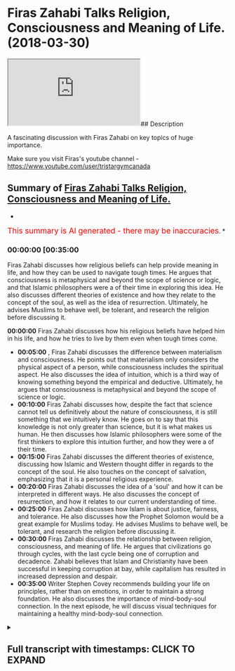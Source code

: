 # Firas Zahabi Talks Religion, Consciousness and Meaning of Life. (2018-03-30)

<iframe loading='lazy' src='https://www.youtube.com/embed/Pwkw85fRWtI'></iframe>## Description

A fascinating discussion with Firas Zahabi on key topics of huge importance.

Make sure you visit Firas's youtube channel -<https://www.youtube.com/user/tristargymcanada>

## Summary of [Firas Zahabi Talks Religion, Consciousness and Meaning of Life.](https://www.youtube.com/watch?v=Pwkw85fRWtI)

*

<span style="color:red; font-size:125%">This summary is AI generated - there may be inaccuracies</span>. *

### <a onclick="modifyYTiframeseektime('2100')">00:00:00 [00:35:00</a>

Firas Zahabi discusses how religious beliefs can help provide meaning in life, and how they can be used to navigate tough times. He argues that consciousness is metaphysical and beyond the scope of science or logic, and that Islamic philosophers were a of their time in exploring this idea. He also discusses different theories of existence and how they relate to the concept of the soul, as well as the idea of resurrection. Ultimately, he advises Muslims to behave well, be tolerant, and research the religion before discussing it.

**<a onclick="modifyYTiframeseektime('0')">00:00:00</a>** Firas Zahabi discusses how his religious beliefs have helped him in his life, and how he tries to live by them even when tough times come.

* **<a onclick="modifyYTiframeseektime('300')">00:05:00</a>** , Firas Zahabi discusses the difference between materialism and consciousness. He points out that materialism only considers the physical aspect of a person, while consciousness includes the spiritual aspect. He also discusses the idea of intuition, which is a third way of knowing something beyond the empirical and deductive. Ultimately, he argues that consciousness is metaphysical and beyond the scope of science or logic.
* **<a onclick="modifyYTiframeseektime('600')">00:10:00</a>** Firas Zahabi discusses how, despite the fact that science cannot tell us definitively about the nature of consciousness, it is still something that we intuitively know. He goes on to say that this knowledge is not only greater than science, but it is what makes us human. He then discusses how Islamic philosophers were some of the first thinkers to explore this intuition further, and how they were a of their time.
* **<a onclick="modifyYTiframeseektime('900')">00:15:00</a>** Firas Zahabi discusses the different theories of existence, discussing how Islamic and Western thought differ in regards to the concept of the soul. He also touches on the concept of salvation, emphasizing that it is a personal religious experience.
* **<a onclick="modifyYTiframeseektime('1200')">00:20:00</a>** Firas Zahabi discusses the idea of a 'soul' and how it can be interpreted in different ways. He also discusses the concept of resurrection, and how it relates to our current understanding of time.
* **<a onclick="modifyYTiframeseektime('1500')">00:25:00</a>** Firas Zahabi discusses how Islam is about justice, fairness, and tolerance. He also discusses how the Prophet Solomon would be a great example for Muslims today. He advises Muslims to behave well, be tolerant, and research the religion before discussing it.
* **<a onclick="modifyYTiframeseektime('1800')">00:30:00</a>** Firas Zahabi discusses the relationship between religion, consciousness, and meaning of life. He argues that civilizations go through cycles, with the last cycle being one of corruption and decadence. Zahabi believes that Islam and Christianity have been successful in keeping corruption at bay, while capitalism has resulted in increased depression and despair.
* **<a onclick="modifyYTiframeseektime('2100')">00:35:00</a>** Writer Stephen Covey recommends building your life on principles, rather than on emotions, in order to maintain a strong foundation. He also discusses the importance of mind-body-soul connection. In the next episode, he will discuss visual techniques for maintaining a healthy mind-body-soul connection.

<details><summary><h2>Full transcript with timestamps: CLICK TO EXPAND</h2></summary>

<a onclick="modifyYTiframeseektime('0)')">0:00:00 all right somali my love I guess the</a>
<a onclick="modifyYTiframeseektime('3)')">0:00:03 guys I'm here joined with someone who's</a>
<a onclick="modifyYTiframeseektime('6)')">0:00:06 very well known frankly in the MMA</a>
<a onclick="modifyYTiframeseektime('8)')">0:00:08 community he's been described as one of</a>
<a onclick="modifyYTiframeseektime('13)')">0:00:13 if not the best MMA coaches in the world</a>
<a onclick="modifyYTiframeseektime('17)')">0:00:17 actually and our good friend Joe Rogan</a>
<a onclick="modifyYTiframeseektime('20)')">0:00:20 who have made a video about recently as</a>
<a onclick="modifyYTiframeseektime('23)')">0:00:23 people actually described it was such a</a>
<a onclick="modifyYTiframeseektime('26)')">0:00:26 description we should get a video we'll</a>
<a onclick="modifyYTiframeseektime('30)')">0:00:30 get a kind of joke and saying this just</a>
<a onclick="modifyYTiframeseektime('32)')">0:00:32 to see exactly what he said second</a>
<a onclick="modifyYTiframeseektime('34)')">0:00:34 authority say you've got okay ross the</a>
<a onclick="modifyYTiframeseektime('37)')">0:00:37 hobby who is probably my first choice or</a>
<a onclick="modifyYTiframeseektime('40)')">0:00:40 one of them he'd be my number one him or</a>
<a onclick="modifyYTiframeseektime('42)')">0:00:42 lessor bowling has a striking coach</a>
<a onclick="modifyYTiframeseektime('44)')">0:00:44 means everything I'm not human for us a</a>
<a onclick="modifyYTiframeseektime('51)')">0:00:51 hobby to me are commensurate I think</a>
<a onclick="modifyYTiframeseektime('53)')">0:00:53 they're exactly the same level they're</a>
<a onclick="modifyYTiframeseektime('54)')">0:00:54 both wizards those guys their masters</a>
<a onclick="modifyYTiframeseektime('57)')">0:00:57 Matt Hume had more in the may fights I</a>
<a onclick="modifyYTiframeseektime('60)')">0:01:00 think the ferocity cake boxing fights</a>
<a onclick="modifyYTiframeseektime('62)')">0:01:02 but for us is like nasty on the ground</a>
<a onclick="modifyYTiframeseektime('64)')">0:01:04 and he's a super genius when it comes to</a>
<a onclick="modifyYTiframeseektime('66)')">0:01:06 like his analytical mind Wade breaks</a>
<a onclick="modifyYTiframeseektime('68)')">0:01:08 down fights he breaks down street fights</a>
<a onclick="modifyYTiframeseektime('69)')">0:01:09 his YouTube videos where he goes down</a>
<a onclick="modifyYTiframeseektime('71)')">0:01:11 yeah it breaks down how this guy came</a>
<a onclick="modifyYTiframeseektime('73)')">0:01:13 out of guy and got cracked this guy with</a>
<a onclick="modifyYTiframeseektime('74)')">0:01:14 a left hook and he explains the footwork</a>
<a onclick="modifyYTiframeseektime('76)')">0:01:16 draws it a diagram he's also young yeah</a>
<a onclick="modifyYTiframeseektime('78)')">0:01:18 you know what he also does well or he's</a>
<a onclick="modifyYTiframeseektime('80)')">0:01:20 testing guard work and ground and pound</a>
<a onclick="modifyYTiframeseektime('83)')">0:01:23 on guards what guard works best for</a>
<a onclick="modifyYTiframeseektime('85)')">0:01:25 Brandon he did this  __  he put her on</a>
<a onclick="modifyYTiframeseektime('88)')">0:01:28 YouTube he put it up so he had him him</a>
<a onclick="modifyYTiframeseektime('92)')">0:01:32 Gary toden and I think Gordon Ryan</a>
<a onclick="modifyYTiframeseektime('95)')">0:01:35 they had like some dude jump with with</a>
<a onclick="modifyYTiframeseektime('98)')">0:01:38 boxing gloves jump in their guard and</a>
<a onclick="modifyYTiframeseektime('100)')">0:01:40 start pounding us back and and in the</a>
<a onclick="modifyYTiframeseektime('102)')">0:01:42 video guys</a>
<a onclick="modifyYTiframeseektime('104)')">0:01:44 I'm not going to kiss anybody someone</a>
<a onclick="modifyYTiframeseektime('108)')">0:01:48 who's going hi not Surrency India and a</a>
<a onclick="modifyYTiframeseektime('110)')">0:01:50 big community what people don't know</a>
<a onclick="modifyYTiframeseektime('112)')">0:01:52 about him Russia heavy what we don't</a>
<a onclick="modifyYTiframeseektime('117)')">0:01:57 know about France Abbey is that he's</a>
<a onclick="modifyYTiframeseektime('118)')">0:01:58 actually very well grounded in</a>
<a onclick="modifyYTiframeseektime('120)')">0:02:00 philosophy and it's becoming even more</a>
<a onclick="modifyYTiframeseektime('122)')">0:02:02 grounded now in theology as well just</a>
<a onclick="modifyYTiframeseektime('125)')">0:02:05 get a slide for us from what was your</a>
<a onclick="modifyYTiframeseektime('128)')">0:02:08 kind of experience with theology you</a>
<a onclick="modifyYTiframeseektime('130)')">0:02:10 were telling me something about your dad</a>
<a onclick="modifyYTiframeseektime('132)')">0:02:12 when you yeah when I was young you know</a>
<a onclick="modifyYTiframeseektime('134)')">0:02:14 my father he came mm-hmm from Lebanon</a>
<a onclick="modifyYTiframeseektime('137)')">0:02:17 with not much of an education he was a</a>
<a onclick="modifyYTiframeseektime('140)')">0:02:20 mechanic he really grew up in the</a>
<a onclick="modifyYTiframeseektime('142)')">0:02:22 garages learning a trade you know in</a>
<a onclick="modifyYTiframeseektime('144)')">0:02:24 that time you didn't really go to school</a>
<a onclick="modifyYTiframeseektime('145)')">0:02:25 for long of course there was a civil war</a>
<a onclick="modifyYTiframeseektime('147)')">0:02:27 in Lebanon so they the they were</a>
<a onclick="modifyYTiframeseektime('150)')">0:02:30 refugees to Canada etc yeah well my</a>
<a onclick="modifyYTiframeseektime('154)')">0:02:34 introduction is not the first time I</a>
<a onclick="modifyYTiframeseektime('155)')">0:02:35 heard about Islam was my father preached</a>
<a onclick="modifyYTiframeseektime('157)')">0:02:37 that I come to preach to his kids to</a>
<a onclick="modifyYTiframeseektime('158)')">0:02:38 teach them that Dean we should have a</a>
<a onclick="modifyYTiframeseektime('160)')">0:02:40 religion yeah and I remember those</a>
<a onclick="modifyYTiframeseektime('162)')">0:02:42 lessons really well quite well and they</a>
<a onclick="modifyYTiframeseektime('165)')">0:02:45 served me my entire life and I would say</a>
<a onclick="modifyYTiframeseektime('167)')">0:02:47 gave me even an edge in life because all</a>
<a onclick="modifyYTiframeseektime('170)')">0:02:50 my peers were not Muslim the 99%</a>
<a onclick="modifyYTiframeseektime('173)')">0:02:53 Christian or Jewish and and a lot of</a>
<a onclick="modifyYTiframeseektime('177)')">0:02:57 seculars secular families and kids etc</a>
<a onclick="modifyYTiframeseektime('181)')">0:03:01 and there was what there was some</a>
<a onclick="modifyYTiframeseektime('183)')">0:03:03 lessons that really myself helped me out</a>
<a onclick="modifyYTiframeseektime('185)')">0:03:05 through life and gave me a strong edge</a>
<a onclick="modifyYTiframeseektime('187)')">0:03:07 because I found like especially in the</a>
<a onclick="modifyYTiframeseektime('188)')">0:03:08 West people struggle very emotionally</a>
<a onclick="modifyYTiframeseektime('190)')">0:03:10 they're very emotionally involved and</a>
<a onclick="modifyYTiframeseektime('193)')">0:03:13 they have their ups and downs</a>
<a onclick="modifyYTiframeseektime('194)')">0:03:14 emotionally but my emotions were always</a>
<a onclick="modifyYTiframeseektime('196)')">0:03:16 very in check and it was one one thing</a>
<a onclick="modifyYTiframeseektime('200)')">0:03:20 that he told me that I think if I feel</a>
<a onclick="modifyYTiframeseektime('202)')">0:03:22 calm if a regular person were to hear it</a>
<a onclick="modifyYTiframeseektime('204)')">0:03:24 they were taken at heart that would be</a>
<a onclick="modifyYTiframeseektime('205)')">0:03:25 shocked and he was like he told me ask</a>
<a onclick="modifyYTiframeseektime('207)')">0:03:27 me who do you love more your mother or</a>
<a onclick="modifyYTiframeseektime('209)')">0:03:29 your God Oh is maybe eight or nine maybe</a>
<a onclick="modifyYTiframeseektime('212)')">0:03:32 ten years old you ask me what's more</a>
<a onclick="modifyYTiframeseektime('214)')">0:03:34 dear to your mother or not there's the</a>
<a onclick="modifyYTiframeseektime('217)')">0:03:37 young kids and my mother</a>
<a onclick="modifyYTiframeseektime('218)')">0:03:38 well I didn't think much about the odd</a>
<a onclick="modifyYTiframeseektime('220)')">0:03:40 or whatnot and he said to me no he said</a>
<a onclick="modifyYTiframeseektime('222)')">0:03:42 think about it we questioned me very</a>
<a onclick="modifyYTiframeseektime('224)')">0:03:44 gently very nicely said who gave you</a>
<a onclick="modifyYTiframeseektime('226)')">0:03:46 your mother who gave you everything you</a>
<a onclick="modifyYTiframeseektime('227)')">0:03:47 have you have to trace back everything</a>
<a onclick="modifyYTiframeseektime('229)')">0:03:49 thank you guys</a>
<a onclick="modifyYTiframeseektime('230)')">0:03:50 I need something look maybe one day your</a>
<a onclick="modifyYTiframeseektime('232)')">0:03:52 mother she gets sick and dies and you're</a>
<a onclick="modifyYTiframeseektime('235)')">0:03:55 alone you can't base your life on one</a>
<a onclick="modifyYTiframeseektime('237)')">0:03:57 person you can't be selected on money or</a>
<a onclick="modifyYTiframeseektime('241)')">0:04:01 fame or fortune because all these things</a>
<a onclick="modifyYTiframeseektime('243)')">0:04:03 can be gone it can be taken off from</a>
<a onclick="modifyYTiframeseektime('244)')">0:04:04 underneath you</a>
<a onclick="modifyYTiframeseektime('245)')">0:04:05 and told me you always have to depend on</a>
<a onclick="modifyYTiframeseektime('248)')">0:04:08 God firstly for us above all and this</a>
<a onclick="modifyYTiframeseektime('252)')">0:04:12 gave me a very very strong mental</a>
<a onclick="modifyYTiframeseektime('256)')">0:04:16 grounding yeah because anything that</a>
<a onclick="modifyYTiframeseektime('258)')">0:04:18 happened to me in life anything about it</a>
<a onclick="modifyYTiframeseektime('260)')">0:04:20 happened to me in life in your season</a>
<a onclick="modifyYTiframeseektime('261)')">0:04:21 someone there's nothing that's gonna</a>
<a onclick="modifyYTiframeseektime('263)')">0:04:23 come your way and I have God never sent</a>
<a onclick="modifyYTiframeseektime('266)')">0:04:26 to an officer going yes</a>
<a onclick="modifyYTiframeseektime('268)')">0:04:28 you cannot hand that home so when</a>
<a onclick="modifyYTiframeseektime('270)')">0:04:30 something would come my way I'd be</a>
<a onclick="modifyYTiframeseektime('271)')">0:04:31 nervous I'd be scared and it gave me a</a>
<a onclick="modifyYTiframeseektime('274)')">0:04:34 strong courage and it made me very very</a>
<a onclick="modifyYTiframeseektime('278)')">0:04:38 know how to say but maybe very good with</a>
<a onclick="modifyYTiframeseektime('281)')">0:04:41 the relationships because I would never</a>
<a onclick="modifyYTiframeseektime('284)')">0:04:44 try to behave in a way to make you like</a>
<a onclick="modifyYTiframeseektime('288)')">0:04:48 me because I was never on my I was never</a>
<a onclick="modifyYTiframeseektime('291)')">0:04:51 like a suck up to people yeah because I</a>
<a onclick="modifyYTiframeseektime('293)')">0:04:53 would never see somebody else mean</a>
<a onclick="modifyYTiframeseektime('295)')">0:04:55 everybody was there was God and then</a>
<a onclick="modifyYTiframeseektime('298)')">0:04:58 there was everybody else so you never I</a>
<a onclick="modifyYTiframeseektime('300)')">0:05:00 never put people up on a pedestal so to</a>
<a onclick="modifyYTiframeseektime('302)')">0:05:02 speak I think that helped me</a>
<a onclick="modifyYTiframeseektime('304)')">0:05:04 tremendously because when I would see my</a>
<a onclick="modifyYTiframeseektime('306)')">0:05:06 competitors or I would see somebody</a>
<a onclick="modifyYTiframeseektime('307)')">0:05:07 intimidating obstacle I would as always</a>
<a onclick="modifyYTiframeseektime('310)')">0:05:10 remind myself don't look at them so hot</a>
<a onclick="modifyYTiframeseektime('314)')">0:05:14 in so many big moments in sports</a>
<a onclick="modifyYTiframeseektime('316)')">0:05:16 terrible</a>
<a onclick="modifyYTiframeseektime('317)')">0:05:17 now as for myself this is nothing but</a>
<a onclick="modifyYTiframeseektime('319)')">0:05:19 big of a deal</a>
<a onclick="modifyYTiframeseektime('322)')">0:05:22 and always lowered things are used to</a>
<a onclick="modifyYTiframeseektime('324)')">0:05:24 create intimidation resonate for a lot</a>
<a onclick="modifyYTiframeseektime('334)')">0:05:34 of people by early 90s and obviously a</a>
<a onclick="modifyYTiframeseektime('336)')">0:05:36 lot people in the West don't believe in</a>
<a onclick="modifyYTiframeseektime('339)')">0:05:39 business how would you reason to say it</a>
<a onclick="modifyYTiframeseektime('343)')">0:05:43 atheist or someone else doesn't believe</a>
<a onclick="modifyYTiframeseektime('345)')">0:05:45 in God the existence of God would you</a>
<a onclick="modifyYTiframeseektime('348)')">0:05:48 say well you see there are three ways of</a>
<a onclick="modifyYTiframeseektime('351)')">0:05:51 knowing something primarily let's just</a>
<a onclick="modifyYTiframeseektime('353)')">0:05:53 keep it really basic ok this</a>
<a onclick="modifyYTiframeseektime('354)')">0:05:54 philosophies it's a notion the primary</a>
<a onclick="modifyYTiframeseektime('358)')">0:05:58 way you can have something to your</a>
<a onclick="modifyYTiframeseektime('359)')">0:05:59 senses where you touch smell taste we're</a>
<a onclick="modifyYTiframeseektime('362)')">0:06:02 here empiricism then we have deduction</a>
<a onclick="modifyYTiframeseektime('365)')">0:06:05 mathematics one two three four</a>
<a onclick="modifyYTiframeseektime('368)')">0:06:08 things are in order one plus one equals</a>
<a onclick="modifyYTiframeseektime('370)')">0:06:10 two yeah I think we have a third a third</a>
<a onclick="modifyYTiframeseektime('372)')">0:06:12 way of knowing something it's called</a>
<a onclick="modifyYTiframeseektime('373)')">0:06:13 intuition</a>
<a onclick="modifyYTiframeseektime('375)')">0:06:15 now intuition nobody can debate your</a>
<a onclick="modifyYTiframeseektime('379)')">0:06:19 intuition so you can tell me the</a>
<a onclick="modifyYTiframeseektime('383)')">0:06:23 temperature of that team we can measure</a>
<a onclick="modifyYTiframeseektime('385)')">0:06:25 it its objective we can tell you the</a>
<a onclick="modifyYTiframeseektime('389)')">0:06:29 number of people on the ship confident</a>
<a onclick="modifyYTiframeseektime('391)')">0:06:31 about it however the tastes of the team</a>
<a onclick="modifyYTiframeseektime('394)')">0:06:34 or what it's like to be you is all</a>
<a onclick="modifyYTiframeseektime('396)')">0:06:36 intuitive and you have something to us</a>
<a onclick="modifyYTiframeseektime('400)')">0:06:40 we call consciousness we are self-aware</a>
<a onclick="modifyYTiframeseektime('403)')">0:06:43 this self-awareness is something</a>
<a onclick="modifyYTiframeseektime('407)')">0:06:47 metaphysical it is beyond physics we</a>
<a onclick="modifyYTiframeseektime('409)')">0:06:49 cannot put it in a test there's a part</a>
<a onclick="modifyYTiframeseektime('411)')">0:06:51 of us we could not put in a test so it</a>
<a onclick="modifyYTiframeseektime('413)')">0:06:53 reminds me of a little example I like to</a>
<a onclick="modifyYTiframeseektime('417)')">0:06:57 give a little question like basketball</a>
<a onclick="modifyYTiframeseektime('419)')">0:06:59 because you know I often often try to</a>
<a onclick="modifyYTiframeseektime('422)')">0:07:02 teach people about self-reflection and</a>
<a onclick="modifyYTiframeseektime('425)')">0:07:05 consciousness and in today the the West</a>
<a onclick="modifyYTiframeseektime('427)')">0:07:07 so dominated by materialism yeah it</a>
<a onclick="modifyYTiframeseektime('430)')">0:07:10 seems to be that for those who don't</a>
<a onclick="modifyYTiframeseektime('432)')">0:07:12 know what is it what is materialism</a>
<a onclick="modifyYTiframeseektime('434)')">0:07:14 that's such a great question that's why</a>
<a onclick="modifyYTiframeseektime('435)')">0:07:15 this little anecdote is something that I</a>
<a onclick="modifyYTiframeseektime('437)')">0:07:17 think really helps people learn the</a>
<a onclick="modifyYTiframeseektime('440)')">0:07:20 difference between the great questions</a>
<a onclick="modifyYTiframeseektime('444)')">0:07:24 on substance philosophy so basic</a>
<a onclick="modifyYTiframeseektime('446)')">0:07:26 question your basic basic thought</a>
<a onclick="modifyYTiframeseektime('448)')">0:07:28 experiment</a>
<a onclick="modifyYTiframeseektime('449)')">0:07:29 I'm building a robot yeah okay and we</a>
<a onclick="modifyYTiframeseektime('451)')">0:07:31 talked about this video for the audience</a>
<a onclick="modifyYTiframeseektime('464)')">0:07:44 for spotting I take some of his lines</a>
<a onclick="modifyYTiframeseektime('477)')">0:07:57 yes I like tell people okay let's say</a>
<a onclick="modifyYTiframeseektime('479)')">0:07:59 we're building a robot trying to learn</a>
<a onclick="modifyYTiframeseektime('481)')">0:08:01 that deep philosophical question and</a>
<a onclick="modifyYTiframeseektime('484)')">0:08:04 trying to learn it through a fun</a>
<a onclick="modifyYTiframeseektime('485)')">0:08:05 experience more easy than the</a>
<a onclick="modifyYTiframeseektime('486)')">0:08:06 long-winded explanation yeah we're</a>
<a onclick="modifyYTiframeseektime('488)')">0:08:08 building a robot okay so the robot</a>
<a onclick="modifyYTiframeseektime('490)')">0:08:10 instead of skinny has sheet metal</a>
<a onclick="modifyYTiframeseektime('492)')">0:08:12 instead of bones yes steel steel steel</a>
<a onclick="modifyYTiframeseektime('495)')">0:08:15 bones instead of blood he has oil</a>
<a onclick="modifyYTiframeseektime('498)')">0:08:18 instead of a heart he has a pump instead</a>
<a onclick="modifyYTiframeseektime('501)')">0:08:21 of an eye he has a camera instead of</a>
<a onclick="modifyYTiframeseektime('503)')">0:08:23 this he has everything is machine he</a>
<a onclick="modifyYTiframeseektime('507)')">0:08:27 talks like you acts like he has a</a>
<a onclick="modifyYTiframeseektime('508)')">0:08:28 program we programmed him to talk like</a>
<a onclick="modifyYTiframeseektime('511)')">0:08:31 you</a>
<a onclick="modifyYTiframeseektime('511)')">0:08:31 we programmed him to think like you to</a>
<a onclick="modifyYTiframeseektime('513)')">0:08:33 learn like you he has your IQ if I pinch</a>
<a onclick="modifyYTiframeseektime('515)')">0:08:35 it he says ow</a>
<a onclick="modifyYTiframeseektime('516)')">0:08:36 if I tell him a joke he laughs but I</a>
<a onclick="modifyYTiframeseektime('519)')">0:08:39 programmed him to do this</a>
<a onclick="modifyYTiframeseektime('521)')">0:08:41 then one he's exactly like me the only</a>
<a onclick="modifyYTiframeseektime('524)')">0:08:44 thing we know the difference between you</a>
<a onclick="modifyYTiframeseektime('525)')">0:08:45 and him is he's made of steel when we</a>
<a onclick="modifyYTiframeseektime('527)')">0:08:47 touch him your flesh and bone he's still</a>
<a onclick="modifyYTiframeseektime('529)')">0:08:49 and then one day I come and I destroy</a>
<a onclick="modifyYTiframeseektime('533)')">0:08:53 this comedy jack 2.0</a>
<a onclick="modifyYTiframeseektime('535)')">0:08:55 now the question AB there's no wrong</a>
<a onclick="modifyYTiframeseektime('538)')">0:08:58 answer right now it's not see we're not</a>
<a onclick="modifyYTiframeseektime('539)')">0:08:59 trying to see a right or wrong answer</a>
<a onclick="modifyYTiframeseektime('540)')">0:09:00 I'm asking then I commit murder or did I</a>
<a onclick="modifyYTiframeseektime('543)')">0:09:03 destroy a property I destroy a property</a>
<a onclick="modifyYTiframeseektime('546)')">0:09:06 yeah so somebody who says I committed a</a>
<a onclick="modifyYTiframeseektime('549)')">0:09:09 murder he would say look I'm a</a>
<a onclick="modifyYTiframeseektime('551)')">0:09:11 materialist meaning the only thing that</a>
<a onclick="modifyYTiframeseektime('553)')">0:09:13 exists and there are people many people</a>
<a onclick="modifyYTiframeseektime('555)')">0:09:15 are there who are materialist they</a>
<a onclick="modifyYTiframeseektime('557)')">0:09:17 believe that the only thing that exists</a>
<a onclick="modifyYTiframeseektime('559)')">0:09:19 is a material substance they would say</a>
<a onclick="modifyYTiframeseektime('561)')">0:09:21 look that how much each app 2.0 is</a>
<a onclick="modifyYTiframeseektime('563)')">0:09:23 exactly like he should have his rights</a>
<a onclick="modifyYTiframeseektime('565)')">0:09:25 like you he's 100% and human because</a>
<a onclick="modifyYTiframeseektime('570)')">0:09:30 there's nothing more to you than</a>
<a onclick="modifyYTiframeseektime('572)')">0:09:32 substance material material substance</a>
<a onclick="modifyYTiframeseektime('575)')">0:09:35 now the people who say no no you just</a>
<a onclick="modifyYTiframeseektime('577)')">0:09:37 damage property we gotta ask them okay</a>
<a onclick="modifyYTiframeseektime('580)')">0:09:40 what was missing what was the difference</a>
<a onclick="modifyYTiframeseektime('583)')">0:09:43 what's the difference</a>
<a onclick="modifyYTiframeseektime('585)')">0:09:45 Perry's not too bad what is the answer</a>
<a onclick="modifyYTiframeseektime('588)')">0:09:48 to that question</a>
<a onclick="modifyYTiframeseektime('590)')">0:09:50 then they're going to the primal</a>
<a onclick="modifyYTiframeseektime('592)')">0:09:52 consciousness there's a problem of</a>
<a onclick="modifyYTiframeseektime('594)')">0:09:54 course how do you know consciousness do</a>
<a onclick="modifyYTiframeseektime('596)')">0:09:56 you know it deductively mathematics or</a>
<a onclick="modifyYTiframeseektime('598)')">0:09:58 do you not in pearson empirically</a>
<a onclick="modifyYTiframeseektime('599)')">0:09:59 through your senses but either we know</a>
<a onclick="modifyYTiframeseektime('603)')">0:10:03 it intuitively now because we know</a>
<a onclick="modifyYTiframeseektime('607)')">0:10:07 something intuitively that shows us that</a>
<a onclick="modifyYTiframeseektime('610)')">0:10:10 science is not absolute I love science I</a>
<a onclick="modifyYTiframeseektime('612)')">0:10:12 could sit here great science for one</a>
<a onclick="modifyYTiframeseektime('614)')">0:10:14 hour if you like but I'm gonna save you</a>
<a onclick="modifyYTiframeseektime('616)')">0:10:16 one out I can't take my word for it I'm</a>
<a onclick="modifyYTiframeseektime('618)')">0:10:18 intrigued by science I'll read up on</a>
<a onclick="modifyYTiframeseektime('621)')">0:10:21 science I believe in science I think</a>
<a onclick="modifyYTiframeseektime('623)')">0:10:23 it's one way to know something yeah</a>
<a onclick="modifyYTiframeseektime('625)')">0:10:25 however does it tell me the truth with a</a>
<a onclick="modifyYTiframeseektime('627)')">0:10:27 capital T as I like to say man not true</a>
<a onclick="modifyYTiframeseektime('629)')">0:10:29 everyday too comfortable to it yeah</a>
<a onclick="modifyYTiframeseektime('631)')">0:10:31 where I can have to leave me here yeah</a>
<a onclick="modifyYTiframeseektime('633)')">0:10:33 no I'm talking about the true</a>
<a onclick="modifyYTiframeseektime('635)')">0:10:35 philosophers interested in the truth</a>
<a onclick="modifyYTiframeseektime('637)')">0:10:37 that capital P yeah that's I can't</a>
<a onclick="modifyYTiframeseektime('640)')">0:10:40 science gave me in the capital T true</a>
<a onclick="modifyYTiframeseektime('642)')">0:10:42 the answer is no because it couldn't</a>
<a onclick="modifyYTiframeseektime('647)')">0:10:47 tell me even about my own consciousness</a>
<a onclick="modifyYTiframeseektime('649)')">0:10:49 so like this one of the great thinkers</a>
<a onclick="modifyYTiframeseektime('651)')">0:10:51 that I'm very passionately well he said</a>
<a onclick="modifyYTiframeseektime('654)')">0:10:54 look think about it this way if I were</a>
<a onclick="modifyYTiframeseektime('656)')">0:10:56 really tiny thought experiment and I was</a>
<a onclick="modifyYTiframeseektime('659)')">0:10:59 walking around in your brain I would see</a>
<a onclick="modifyYTiframeseektime('662)')">0:11:02 neurons firing I would see blood flowing</a>
<a onclick="modifyYTiframeseektime('664)')">0:11:04 I would see a brain a physical brain I</a>
<a onclick="modifyYTiframeseektime('666)')">0:11:06 would see all sorts of things but I</a>
<a onclick="modifyYTiframeseektime('667)')">0:11:07 wouldn't see life I wouldn't see your</a>
<a onclick="modifyYTiframeseektime('670)')">0:11:10 thoughts you know what if you're the</a>
<a onclick="modifyYTiframeseektime('672)')">0:11:12 song you're playing you and your head</a>
<a onclick="modifyYTiframeseektime('674)')">0:11:14 that you're saying that you hear in your</a>
<a onclick="modifyYTiframeseektime('675)')">0:11:15 mind I want to hear it all I would see</a>
<a onclick="modifyYTiframeseektime('677)')">0:11:17 was the information yeah now this</a>
<a onclick="modifyYTiframeseektime('679)')">0:11:19 information is being transformed</a>
<a onclick="modifyYTiframeseektime('680)')">0:11:20 somewhere somehow through an experience</a>
<a onclick="modifyYTiframeseektime('683)')">0:11:23 but this experience is outside the test</a>
<a onclick="modifyYTiframeseektime('686)')">0:11:26 tube as I like so I can't put it in the</a>
<a onclick="modifyYTiframeseektime('688)')">0:11:28 testing it's what we call in philosophy</a>
<a onclick="modifyYTiframeseektime('690)')">0:11:30 metaphysical</a>
<a onclick="modifyYTiframeseektime('691)')">0:11:31 it is not physical so if I'm gonna adopt</a>
<a onclick="modifyYTiframeseektime('695)')">0:11:35 a dogmatic scientific method</a>
<a onclick="modifyYTiframeseektime('698)')">0:11:38 meaningless science or nothing I'm</a>
<a onclick="modifyYTiframeseektime('701)')">0:11:41 denying the thing that makes me most</a>
<a onclick="modifyYTiframeseektime('703)')">0:11:43 unit the thing that's in my face 24</a>
<a onclick="modifyYTiframeseektime('707)')">0:11:47 hours a day that cannot divide and you</a>
<a onclick="modifyYTiframeseektime('709)')">0:11:49 know this is a lot of philosophy in a</a>
<a onclick="modifyYTiframeseektime('712)')">0:11:52 few minutes you know we have the capito</a>
<a onclick="modifyYTiframeseektime('713)')">0:11:53 I think therefore I am which proves</a>
<a onclick="modifyYTiframeseektime('715)')">0:11:55 intuition is above all first it's the</a>
<a onclick="modifyYTiframeseektime('718)')">0:11:58 first thing that you know it's actually</a>
<a onclick="modifyYTiframeseektime('719)')">0:11:59 the only thing that we know now we were</a>
<a onclick="modifyYTiframeseektime('723)')">0:12:03 talking earlier today what is the</a>
<a onclick="modifyYTiframeseektime('724)')">0:12:04 difference between believing something</a>
<a onclick="modifyYTiframeseektime('726)')">0:12:06 and knowing something for those who</a>
<a onclick="modifyYTiframeseektime('727)')">0:12:07 don't know some beautiful</a>
<a onclick="modifyYTiframeseektime('729)')">0:12:09 Carlito's something that they card said</a>
<a onclick="modifyYTiframeseektime('731)')">0:12:11 that many people misunderstand I said</a>
<a onclick="modifyYTiframeseektime('732)')">0:12:12 look I think therefore I have people</a>
<a onclick="modifyYTiframeseektime('735)')">0:12:15 that worry you got finally figured out</a>
<a onclick="modifyYTiframeseektime('736)')">0:12:16 if he exists hahahaha</a>
<a onclick="modifyYTiframeseektime('739)')">0:12:19 it's not that he figured out he exists</a>
<a onclick="modifyYTiframeseektime('741)')">0:12:21 he knew that before when he figured out</a>
<a onclick="modifyYTiframeseektime('744)')">0:12:24 is that I now know something I don't</a>
<a onclick="modifyYTiframeseektime('748)')">0:12:28 believe something because everything is</a>
<a onclick="modifyYTiframeseektime('749)')">0:12:29 bullied save people to that point he</a>
<a onclick="modifyYTiframeseektime('754)')">0:12:34 said look let me cross examine</a>
<a onclick="modifyYTiframeseektime('756)')">0:12:36 everything I believe and he found out</a>
<a onclick="modifyYTiframeseektime('759)')">0:12:39 that everything he believed he could</a>
<a onclick="modifyYTiframeseektime('760)')">0:12:40 down his dog was so extreme we call it</a>
<a onclick="modifyYTiframeseektime('764)')">0:12:44 Cartesian doubt modern philosophy most</a>
<a onclick="modifyYTiframeseektime('768)')">0:12:48 philosophers will agree most scholars</a>
<a onclick="modifyYTiframeseektime('769)')">0:12:49 will agree it started with bacon because</a>
<a onclick="modifyYTiframeseektime('772)')">0:12:52 he did something so different that the</a>
<a onclick="modifyYTiframeseektime('774)')">0:12:54 Greeks didn't do it was always said he's</a>
<a onclick="modifyYTiframeseektime('780)')">0:13:00 quite a copy of God</a>
<a onclick="modifyYTiframeseektime('782)')">0:13:02 again I just started to touch I said</a>
<a onclick="modifyYTiframeseektime('785)')">0:13:05 it's work and when I read out so amazed</a>
<a onclick="modifyYTiframeseektime('787)')">0:13:07 how similar or less you go they catch</a>
<a onclick="modifyYTiframeseektime('789)')">0:13:09 word and it comes over a hundred years</a>
<a onclick="modifyYTiframeseektime('791)')">0:13:11 before yeah it's incredible how the</a>
<a onclick="modifyYTiframeseektime('797)')">0:13:17 Islamic philosophers were so fascinating</a>
<a onclick="modifyYTiframeseektime('799)')">0:13:19 and you know at the senior touches on a</a>
<a onclick="modifyYTiframeseektime('802)')">0:13:22 very interesting experiment it calls at</a>
<a onclick="modifyYTiframeseektime('804)')">0:13:24 the floating man experiments a muslim</a>
<a onclick="modifyYTiframeseektime('806)')">0:13:26 phosphorus caller said look imagine you</a>
<a onclick="modifyYTiframeseektime('808)')">0:13:28 are floating man i'm still looking in</a>
<a onclick="modifyYTiframeseektime('813)')">0:13:33 today</a>
<a onclick="modifyYTiframeseektime('816)')">0:13:36 the floating man experiment says ok</a>
<a onclick="modifyYTiframeseektime('818)')">0:13:38 imagine we take away your pinky where</a>
<a onclick="modifyYTiframeseektime('821)')">0:13:41 you here take away your face you're</a>
<a onclick="modifyYTiframeseektime('823)')">0:13:43 floating in the air ok we take away that</a>
<a onclick="modifyYTiframeseektime('825)')">0:13:45 dunya everything's gone you take away</a>
<a onclick="modifyYTiframeseektime('826)')">0:13:46 one thing out a final you're just</a>
<a onclick="modifyYTiframeseektime('828)')">0:13:48 floating even we take away your seat</a>
<a onclick="modifyYTiframeseektime('831)')">0:13:51 your spatial orientation is there still</a>
<a onclick="modifyYTiframeseektime('835)')">0:13:55 something an answer if you think about</a>
<a onclick="modifyYTiframeseektime('837)')">0:13:57 it yes there's a consciousness what do</a>
<a onclick="modifyYTiframeseektime('840)')">0:14:00 you conscious of nothing really but you</a>
<a onclick="modifyYTiframeseektime('842)')">0:14:02 still there's a consciousness and he</a>
<a onclick="modifyYTiframeseektime('845)')">0:14:05 says you see he took it a different</a>
<a onclick="modifyYTiframeseektime('846)')">0:14:06 trajectory but he found something that</a>
<a onclick="modifyYTiframeseektime('849)')">0:14:09 you cannot put in a test that's beyond</a>
<a onclick="modifyYTiframeseektime('852)')">0:14:12 yet it's beyond physical problems you</a>
<a onclick="modifyYTiframeseektime('855)')">0:14:15 know see dick are assuming that</a>
<a onclick="modifyYTiframeseektime('857)')">0:14:17 Aristotle</a>
<a onclick="modifyYTiframeseektime('860)')">0:14:20 he made a lot of Socrates's lessons very</a>
<a onclick="modifyYTiframeseektime('863)')">0:14:23 easy to understand so Socrates would</a>
<a onclick="modifyYTiframeseektime('866)')">0:14:26 tell you okay look at this knife see</a>
<a onclick="modifyYTiframeseektime('869)')">0:14:29 this knife if I show you a knife in</a>
<a onclick="modifyYTiframeseektime('872)')">0:14:32 metal and I show you a knife in plastic</a>
<a onclick="modifyYTiframeseektime('874)')">0:14:34 and I'll show you a knife made of wood</a>
<a onclick="modifyYTiframeseektime('876)')">0:14:36 and then I show you a drawing of a knife</a>
<a onclick="modifyYTiframeseektime('879)')">0:14:39 you're gonna tell me that's the nine</a>
<a onclick="modifyYTiframeseektime('880)')">0:14:40 dots and I've got some they're all lives</a>
<a onclick="modifyYTiframeseektime('882)')">0:14:42 and you're gonna tell me they're all</a>
<a onclick="modifyYTiframeseektime('885)')">0:14:45 knives because they all have something</a>
<a onclick="modifyYTiframeseektime('886)')">0:14:46 in common</a>
<a onclick="modifyYTiframeseektime('887)')">0:14:47 this thing they have in common we call</a>
<a onclick="modifyYTiframeseektime('891)')">0:14:51 it the essence so this table has the</a>
<a onclick="modifyYTiframeseektime('895)')">0:14:55 same property as all other tables in the</a>
<a onclick="modifyYTiframeseektime('898)')">0:14:58 history of the world every one of me did</a>
<a onclick="modifyYTiframeseektime('900)')">0:15:00 they all shared in something we call</a>
<a onclick="modifyYTiframeseektime('902)')">0:15:02 table miss the essence if you change the</a>
<a onclick="modifyYTiframeseektime('905)')">0:15:05 essence you change the thing it's a</a>
<a onclick="modifyYTiframeseektime('908)')">0:15:08 fight thickness table and I make it make</a>
<a onclick="modifyYTiframeseektime('909)')">0:15:09 to check out of this unit likes no</a>
<a onclick="modifyYTiframeseektime('911)')">0:15:11 longer a table it's not too thick I</a>
<a onclick="modifyYTiframeseektime('913)')">0:15:13 changed the essence yeah so comedy job</a>
<a onclick="modifyYTiframeseektime('917)')">0:15:17 after the age of seven every single cell</a>
<a onclick="modifyYTiframeseektime('920)')">0:15:20 in his body has been changed according</a>
<a onclick="modifyYTiframeseektime('922)')">0:15:22 to modern eyes</a>
<a onclick="modifyYTiframeseektime('924)')">0:15:24 every single cell in your body is done</a>
<a onclick="modifyYTiframeseektime('927)')">0:15:27 properly place it's been replaced by a</a>
<a onclick="modifyYTiframeseektime('930)')">0:15:30 new material now how can we say you're</a>
<a onclick="modifyYTiframeseektime('934)')">0:15:34 the same comedy chat we do say this is</a>
<a onclick="modifyYTiframeseektime('938)')">0:15:38 known as the fellowship of thesis so</a>
<a onclick="modifyYTiframeseektime('940)')">0:15:40 thesis was a Greek ship the ship had 99</a>
<a onclick="modifyYTiframeseektime('944)')">0:15:44 parts every month one part was changed</a>
<a onclick="modifyYTiframeseektime('948)')">0:15:48 put in the garage somewhere as the part</a>
<a onclick="modifyYTiframeseektime('951)')">0:15:51 would get old</a>
<a onclick="modifyYTiframeseektime('952)')">0:15:52 so after ninety nine months a paraphrase</a>
<a onclick="modifyYTiframeseektime('956)')">0:15:56 the ship was brand new parts so the ship</a>
<a onclick="modifyYTiframeseektime('960)')">0:16:00 of thesis we're still riding on it seem</a>
<a onclick="modifyYTiframeseektime('962)')">0:16:02 license people see it that's a sister</a>
<a onclick="modifyYTiframeseektime('965)')">0:16:05 ship</a>
<a onclick="modifyYTiframeseektime('966)')">0:16:06 what were you today I was on this is</a>
<a onclick="modifyYTiframeseektime('967)')">0:16:07 your ship we refer to this thesis is</a>
<a onclick="modifyYTiframeseektime('969)')">0:16:09 ship but then we take all the old parts</a>
<a onclick="modifyYTiframeseektime('972)')">0:16:12 we've been putting in the garage and we</a>
<a onclick="modifyYTiframeseektime('973)')">0:16:13 reassemble them which one is thesis is</a>
<a onclick="modifyYTiframeseektime('977)')">0:16:17 ship this is the ship it's not out there</a>
<a onclick="modifyYTiframeseektime('982)')">0:16:22 in the world in here so we're getting a</a>
<a onclick="modifyYTiframeseektime('985)')">0:16:25 deep philosophy we're talking about</a>
<a onclick="modifyYTiframeseektime('987)')">0:16:27 ideal as it may be it's too much of a</a>
<a onclick="modifyYTiframeseektime('988)')">0:16:28 topic for today yeah but the idea is</a>
<a onclick="modifyYTiframeseektime('990)')">0:16:30 there are things that are known by the</a>
<a onclick="modifyYTiframeseektime('992)')">0:16:32 mind so Socrates class stood in two</a>
<a onclick="modifyYTiframeseektime('995)')">0:16:35 categories you have things that are</a>
<a onclick="modifyYTiframeseektime('997)')">0:16:37 known by the senses the dunya the world</a>
<a onclick="modifyYTiframeseektime('1000)')">0:16:40 that's all this all this glass thousand</a>
<a onclick="modifyYTiframeseektime('1005)')">0:16:45 years from now is my gonna be I know</a>
<a onclick="modifyYTiframeseektime('1007)')">0:16:47 what VR the senses it belongs to a</a>
<a onclick="modifyYTiframeseektime('1009)')">0:16:49 category of things and is also very the</a>
<a onclick="modifyYTiframeseektime('1011)')">0:16:51 Buddhist religion Islamic religion in</a>
<a onclick="modifyYTiframeseektime('1013)')">0:16:53 Socratic thought we cross with the</a>
<a onclick="modifyYTiframeseektime('1016)')">0:16:56 Sailor this thing is going to dissolve</a>
<a onclick="modifyYTiframeseektime('1018)')">0:16:58 it's a category of things that dissolve</a>
<a onclick="modifyYTiframeseektime('1020)')">0:17:00 the things known by the mind never</a>
<a onclick="modifyYTiframeseektime('1024)')">0:17:04 dissolve it is the number one ever get</a>
<a onclick="modifyYTiframeseektime('1027)')">0:17:07 dissolve never how do we know Mohammed</a>
<a onclick="modifyYTiframeseektime('1030)')">0:17:10 Isha you know him by the mind his body</a>
<a onclick="modifyYTiframeseektime('1032)')">0:17:12 will dissolve his body's already been</a>
<a onclick="modifyYTiframeseektime('1034)')">0:17:14 changed several times in the flame</a>
<a onclick="modifyYTiframeseektime('1036)')">0:17:16 however how we know how much occasion is</a>
<a onclick="modifyYTiframeseektime('1039)')">0:17:19 through the mind and this is what we</a>
<a onclick="modifyYTiframeseektime('1041)')">0:17:21 call the soul this is one way we know</a>
<a onclick="modifyYTiframeseektime('1045)')">0:17:25 the soul the soul is long via the mind</a>
<a onclick="modifyYTiframeseektime('1046)')">0:17:26 so sorry said a soulless class of things</a>
<a onclick="modifyYTiframeseektime('1050)')">0:17:30 like Halloween oh god oh god the other</a>
<a onclick="modifyYTiframeseektime('1051)')">0:17:31 might know God via intuition not</a>
<a onclick="modifyYTiframeseektime('1054)')">0:17:34 mathematics or empiricism I should rule</a>
<a onclick="modifyYTiframeseektime('1057)')">0:17:37 the fifth law which is what we caught</a>
<a onclick="modifyYTiframeseektime('1059)')">0:17:39 that's why I'm studying today earlier I</a>
<a onclick="modifyYTiframeseektime('1061)')">0:17:41 studied philosophy for so many years</a>
<a onclick="modifyYTiframeseektime('1063)')">0:17:43 before I raced delved into Islam I only</a>
<a onclick="modifyYTiframeseektime('1065)')">0:17:45 been really studying is not for</a>
<a onclick="modifyYTiframeseektime('1066)')">0:17:46 seventeen years which is not a long time</a>
<a onclick="modifyYTiframeseektime('1068)')">0:17:48 people know as long it's not even close</a>
<a onclick="modifyYTiframeseektime('1070)')">0:17:50 to one percent how much there is to know</a>
<a onclick="modifyYTiframeseektime('1072)')">0:17:52 but I realized that all the lessons I</a>
<a onclick="modifyYTiframeseektime('1074)')">0:17:54 learned on Western philosophy and in</a>
<a onclick="modifyYTiframeseektime('1076)')">0:17:56 Buddhist or and all and all the great</a>
<a onclick="modifyYTiframeseektime('1077)')">0:17:57 thinkers know very fascinated I guess</a>
<a onclick="modifyYTiframeseektime('1080)')">0:18:00 it's all at Islam in a very deep and</a>
<a onclick="modifyYTiframeseektime('1085)')">0:18:05 profound level that I think would be to</a>
<a onclick="modifyYTiframeseektime('1088)')">0:18:08 one and</a>
<a onclick="modifyYTiframeseektime('1089)')">0:18:09 and drawn out for one village I guess a</a>
<a onclick="modifyYTiframeseektime('1092)')">0:18:12 but one thing we know it's the soul but</a>
<a onclick="modifyYTiframeseektime('1096)')">0:18:16 we know it directly it's actually you</a>
<a onclick="modifyYTiframeseektime('1099)')">0:18:19 know the soul more than you know this</a>
<a onclick="modifyYTiframeseektime('1101)')">0:18:21 table or physical world about the soul</a>
<a onclick="modifyYTiframeseektime('1104)')">0:18:24 is more immediate it's not intuitively</a>
<a onclick="modifyYTiframeseektime('1105)')">0:18:25 are you saying that now we have a</a>
<a onclick="modifyYTiframeseektime('1107)')">0:18:27 first-person subjective experience and</a>
<a onclick="modifyYTiframeseektime('1109)')">0:18:29 as much as that first-person subjective</a>
<a onclick="modifyYTiframeseektime('1112)')">0:18:32 experience direct substitutions are all</a>
<a onclick="modifyYTiframeseektime('1114)')">0:18:34 existence the reality round were also</a>
<a onclick="modifyYTiframeseektime('1117)')">0:18:37 the existence of a higher metaphysical</a>
<a onclick="modifyYTiframeseektime('1119)')">0:18:39 force which brought rise to all Nexus</a>
<a onclick="modifyYTiframeseektime('1122)')">0:18:42 now tell me the story of Adam please</a>
<a onclick="modifyYTiframeseektime('1125)')">0:18:45 police enough what happened in a</a>
<a onclick="modifyYTiframeseektime('1130)')">0:18:50 nutshell your tradition goes okay he</a>
<a onclick="modifyYTiframeseektime('1134)')">0:18:54 created Adam from the other one he did</a>
<a onclick="modifyYTiframeseektime('1138)')">0:18:58 some material substance material such</a>
<a onclick="modifyYTiframeseektime('1140)')">0:19:00 when he did so he breathed so now what</a>
<a onclick="modifyYTiframeseektime('1144)')">0:19:04 you did so in doing this sauce say they</a>
<a onclick="modifyYTiframeseektime('1155)')">0:19:15 ask you about the soul saying that the</a>
<a onclick="modifyYTiframeseektime('1158)')">0:19:18 soul is from the man I know you won't</a>
<a onclick="modifyYTiframeseektime('1163)')">0:19:23 know much about it so in other words</a>
<a onclick="modifyYTiframeseektime('1165)')">0:19:25 frankly for from our perspective not</a>
<a onclick="modifyYTiframeseektime('1169)')">0:19:29 much to be given some information well</a>
<a onclick="modifyYTiframeseektime('1171)')">0:19:31 we know this like expensive once again</a>
<a onclick="modifyYTiframeseektime('1173)')">0:19:33 is that number one the soul is something</a>
<a onclick="modifyYTiframeseektime('1175)')">0:19:35 which I must</a>
<a onclick="modifyYTiframeseektime('1176)')">0:19:36 Oh God Almighty implantable in salt</a>
<a onclick="modifyYTiframeseektime('1180)')">0:19:40 added with making viable through it and</a>
<a onclick="modifyYTiframeseektime('1184)')">0:19:44 afterwards all of human beings had the</a>
<a onclick="modifyYTiframeseektime('1187)')">0:19:47 same feature because the hadith is a</a>
<a onclick="modifyYTiframeseektime('1190)')">0:19:50 hadith in our tradition of which very</a>
<a onclick="modifyYTiframeseektime('1192)')">0:19:52 well-known it's like in the song anyway</a>
<a onclick="modifyYTiframeseektime('1194)')">0:19:54 today says that the human being is</a>
<a onclick="modifyYTiframeseektime('1197)')">0:19:57 created 40 days as long</a>
<a onclick="modifyYTiframeseektime('1201)')">0:20:01 in one formula for deserts why's that</a>
<a onclick="modifyYTiframeseektime('1203)')">0:20:03 and they said at the end of it then the</a>
<a onclick="modifyYTiframeseektime('1206)')">0:20:06 Angels breathes it to the universal so</a>
<a onclick="modifyYTiframeseektime('1209)')">0:20:09 the soul is a feature of everything</a>
<a onclick="modifyYTiframeseektime('1211)')">0:20:11 would be that can ask you a question are</a>
<a onclick="modifyYTiframeseektime('1212)')">0:20:12 we made of one soul of many ways we ever</a>
<a onclick="modifyYTiframeseektime('1215)')">0:20:15 even being has one soul but are we made</a>
<a onclick="modifyYTiframeseektime('1218)')">0:20:18 up once or is it is there is it as it</a>
<a onclick="modifyYTiframeseektime('1220)')">0:20:20 doesn't make any comment on if we're</a>
<a onclick="modifyYTiframeseektime('1222)')">0:20:22 made by one soul original soul what that</a>
<a onclick="modifyYTiframeseektime('1226)')">0:20:26 each human being has we share in the</a>
<a onclick="modifyYTiframeseektime('1229)')">0:20:29 same soul or is it individual soul every</a>
<a onclick="modifyYTiframeseektime('1233)')">0:20:33 individual has a specific souls out</a>
<a onclick="modifyYTiframeseektime('1235)')">0:20:35 there but this is the metaphysical</a>
<a onclick="modifyYTiframeseektime('1237)')">0:20:37 property so we have a story in the Quran</a>
<a onclick="modifyYTiframeseektime('1239)')">0:20:39 that says look there's this material</a>
<a onclick="modifyYTiframeseektime('1241)')">0:20:41 substance okay we can test it</a>
<a onclick="modifyYTiframeseektime('1242)')">0:20:42 scientifically but then there's an</a>
<a onclick="modifyYTiframeseektime('1243)')">0:20:43 ingredient we don't know much about yeah</a>
<a onclick="modifyYTiframeseektime('1246)')">0:20:46 but this ingredient you experience it</a>
<a onclick="modifyYTiframeseektime('1249)')">0:20:49 directly yes as a matter of fact it</a>
<a onclick="modifyYTiframeseektime('1251)')">0:20:51 flies in your face of science when you</a>
<a onclick="modifyYTiframeseektime('1254)')">0:20:54 ask a materialist philosopher who</a>
<a onclick="modifyYTiframeseektime('1256)')">0:20:56 science has mattress to clear some</a>
<a onclick="modifyYTiframeseektime('1258)')">0:20:58 positions so we'll about it that's all</a>
<a onclick="modifyYTiframeseektime('1260)')">0:21:00 we ask</a>
<a onclick="modifyYTiframeseektime('1261)')">0:21:01 a NASA scientist yeah how come I'm</a>
<a onclick="modifyYTiframeseektime('1263)')">0:21:03 conscious that's what we don't know</a>
<a onclick="modifyYTiframeseektime('1264)')">0:21:04 mystery they will never know we have a</a>
<a onclick="modifyYTiframeseektime('1270)')">0:21:10 verse we have a paradox about the</a>
<a onclick="modifyYTiframeseektime('1272)')">0:21:12 Chinese room sorry I thought experience</a>
<a onclick="modifyYTiframeseektime('1274)')">0:21:14 not a fair enough it's called the</a>
<a onclick="modifyYTiframeseektime('1276)')">0:21:16 Chinese room okay so the Chinese room is</a>
<a onclick="modifyYTiframeseektime('1278)')">0:21:18 you're in a room and I'm outside the</a>
<a onclick="modifyYTiframeseektime('1280)')">0:21:20 room and i slided a Chinese character</a>
<a onclick="modifyYTiframeseektime('1282)')">0:21:22 the Chinese character says hello and I</a>
<a onclick="modifyYTiframeseektime('1286)')">0:21:26 slide it in the room and you slide back</a>
<a onclick="modifyYTiframeseektime('1288)')">0:21:28 to me hello do you do and I slide you an</a>
<a onclick="modifyYTiframeseektime('1291)')">0:21:31 old saying how are you and you read</a>
<a onclick="modifyYTiframeseektime('1293)')">0:21:33 slide me back very good and you and</a>
<a onclick="modifyYTiframeseektime('1295)')">0:21:35 we're having this Chinese conversation</a>
<a onclick="modifyYTiframeseektime('1297)')">0:21:37 and then I open the door and I see you</a>
<a onclick="modifyYTiframeseektime('1301)')">0:21:41 said you speak Chinese you're like nah</a>
<a onclick="modifyYTiframeseektime('1303)')">0:21:43 don't speak Chinese</a>
<a onclick="modifyYTiframeseektime('1304)')">0:21:44 but we're having a conversation said</a>
<a onclick="modifyYTiframeseektime('1306)')">0:21:46 every time you slide me a character I</a>
<a onclick="modifyYTiframeseektime('1308)')">0:21:48 look in the book this character when you</a>
<a onclick="modifyYTiframeseektime('1311)')">0:21:51 get it send off this response</a>
<a onclick="modifyYTiframeseektime('1314)')">0:21:54 this is how a robot works the robot</a>
<a onclick="modifyYTiframeseektime('1318)')">0:21:58 doesn't understand the essence of words</a>
<a onclick="modifyYTiframeseektime('1321)')">0:22:01 he's just following an algorithm they</a>
<a onclick="modifyYTiframeseektime('1325)')">0:22:05 can get so sophisticated that they give</a>
<a onclick="modifyYTiframeseektime('1326)')">0:22:06 you the impression that they're human</a>
<a onclick="modifyYTiframeseektime('1328)')">0:22:08 yeah like one time the site is were</a>
<a onclick="modifyYTiframeseektime('1333)')">0:22:13 trying to mock Descartes and they made a</a>
<a onclick="modifyYTiframeseektime('1335)')">0:22:15 computer type I think therefore you</a>
<a onclick="modifyYTiframeseektime('1339)')">0:22:19 would print that out I'm sorry to say</a>
<a onclick="modifyYTiframeseektime('1342)')">0:22:22 look even the computer thinks it's</a>
<a onclick="modifyYTiframeseektime('1343)')">0:22:23 conscious but it's not and they were</a>
<a onclick="modifyYTiframeseektime('1344)')">0:22:24 putting butter at take up but really</a>
<a onclick="modifyYTiframeseektime('1348)')">0:22:28 what they were doing it was their</a>
<a onclick="modifyYTiframeseektime('1349)')">0:22:29 product they have contracts because that</a>
<a onclick="modifyYTiframeseektime('1352)')">0:22:32 is just an extension of you if you</a>
<a onclick="modifyYTiframeseektime('1353)')">0:22:33 really think about it somebody has to</a>
<a onclick="modifyYTiframeseektime('1355)')">0:22:35 have consciousness to say I think</a>
<a onclick="modifyYTiframeseektime('1356)')">0:22:36 therefore I am</a>
<a onclick="modifyYTiframeseektime('1357)')">0:22:37 long story short is people when you see</a>
<a onclick="modifyYTiframeseektime('1362)')">0:22:42 a robot a very sophisticated robot</a>
<a onclick="modifyYTiframeseektime('1364)')">0:22:44 people think on one day they'll have</a>
<a onclick="modifyYTiframeseektime('1365)')">0:22:45 consciousness you know they'll give</a>
<a onclick="modifyYTiframeseektime('1368)')">0:22:48 their parents the appearance of</a>
<a onclick="modifyYTiframeseektime('1369)')">0:22:49 consciousness they'll be very</a>
<a onclick="modifyYTiframeseektime('1370)')">0:22:50 sophisticated talking but we saw that</a>
<a onclick="modifyYTiframeseektime('1372)')">0:22:52 the Mohammed a job robot that we're</a>
<a onclick="modifyYTiframeseektime('1374)')">0:22:54 building</a>
<a onclick="modifyYTiframeseektime('1374)')">0:22:54 it's a destruction of property if you</a>
<a onclick="modifyYTiframeseektime('1379)')">0:22:59 ever see the movie castaway Tom Hanks</a>
<a onclick="modifyYTiframeseektime('1390)')">0:23:10 Wilson Wilson Wilson have a mind but he</a>
<a onclick="modifyYTiframeseektime('1398)')">0:23:18 projected his own mind onto Wilson one</a>
<a onclick="modifyYTiframeseektime('1401)')">0:23:21 day we're gonna have robots now we're</a>
<a onclick="modifyYTiframeseektime('1403)')">0:23:23 gonna protect our own mind that you can</a>
<a onclick="modifyYTiframeseektime('1405)')">0:23:25 project your money some people talk to</a>
<a onclick="modifyYTiframeseektime('1407)')">0:23:27 their imaginary friend the mind can be</a>
<a onclick="modifyYTiframeseektime('1412)')">0:23:32 projected it could do so many mess and</a>
<a onclick="modifyYTiframeseektime('1415)')">0:23:35 that's a situation the info</a>
<a onclick="modifyYTiframeseektime('1416)')">0:23:36 or for a robot right people are gonna be</a>
<a onclick="modifyYTiframeseektime('1419)')">0:23:39 like oh no robots cannot consciousness</a>
<a onclick="modifyYTiframeseektime('1421)')">0:23:41 one day no you cannot think about the</a>
<a onclick="modifyYTiframeseektime('1423)')">0:23:43 Pinocchio story I want to be a real boy</a>
<a onclick="modifyYTiframeseektime('1426)')">0:23:46 I wonder what how did they make him a</a>
<a onclick="modifyYTiframeseektime('1427)')">0:23:47 real boy you have to bring in some kind</a>
<a onclick="modifyYTiframeseektime('1430)')">0:23:50 of metaphysical element we're living</a>
<a onclick="modifyYTiframeseektime('1435)')">0:23:55 proof of metaphysics we're living proof</a>
<a onclick="modifyYTiframeseektime('1437)')">0:23:57 of me I don't need Richard Dawkins to</a>
<a onclick="modifyYTiframeseektime('1440)')">0:24:00 tell me if I'm going to live again or</a>
<a onclick="modifyYTiframeseektime('1441)')">0:24:01 what not that I know the part of me</a>
<a onclick="modifyYTiframeseektime('1444)')">0:24:04 belongs to the class of the mind it's</a>
<a onclick="modifyYTiframeseektime('1446)')">0:24:06 only known by the mind mathematics will</a>
<a onclick="modifyYTiframeseektime('1449)')">0:24:09 never get old and rust and died the</a>
<a onclick="modifyYTiframeseektime('1451)')">0:24:11 things known by the mind are never are</a>
<a onclick="modifyYTiframeseektime('1454)')">0:24:14 not subject to corrosion so to speak and</a>
<a onclick="modifyYTiframeseektime('1459)')">0:24:19 I really always loved the profound</a>
<a onclick="modifyYTiframeseektime('1461)')">0:24:21 question that asks you know I have again</a>
<a onclick="modifyYTiframeseektime('1464)')">0:24:24 micronus very weakly I know that there's</a>
<a onclick="modifyYTiframeseektime('1466)')">0:24:26 a part where they ask yes you know what</a>
<a onclick="modifyYTiframeseektime('1469)')">0:24:29 will be resurrected what brought you</a>
<a onclick="modifyYTiframeseektime('1470)')">0:24:30 here the first time see Socrates has a</a>
<a onclick="modifyYTiframeseektime('1474)')">0:24:34 very interesting dialogue he has in it</a>
<a onclick="modifyYTiframeseektime('1476)')">0:24:36 the fatal says look if you grew taller</a>
<a onclick="modifyYTiframeseektime('1480)')">0:24:40 you were first shorter you can't grow</a>
<a onclick="modifyYTiframeseektime('1483)')">0:24:43 taller if you were not first shorter</a>
<a onclick="modifyYTiframeseektime('1485)')">0:24:45 than possible they generate one another</a>
<a onclick="modifyYTiframeseektime('1488)')">0:24:48 so if I fell asleep first I was awake</a>
<a onclick="modifyYTiframeseektime('1491)')">0:24:51 and if I wake up first I was asleep and</a>
<a onclick="modifyYTiframeseektime('1494)')">0:24:54 you can do this with all the opposites</a>
<a onclick="modifyYTiframeseektime('1497)')">0:24:57 if I was cold first I was warming</a>
<a onclick="modifyYTiframeseektime('1499)')">0:24:59 I became warm brown for some sport</a>
<a onclick="modifyYTiframeseektime('1500)')">0:25:00 there's no escape they're tied together</a>
<a onclick="modifyYTiframeseektime('1504)')">0:25:04 voila he can examine it for thousands of</a>
<a onclick="modifyYTiframeseektime('1506)')">0:25:06 years then they have the greatest minds</a>
<a onclick="modifyYTiframeseektime('1508)')">0:25:08 have example and we cannot say that one</a>
<a onclick="modifyYTiframeseektime('1510)')">0:25:10 doesn't generate the other when was your</a>
<a onclick="modifyYTiframeseektime('1513)')">0:25:13 birthday okay where were you a year</a>
<a onclick="modifyYTiframeseektime('1516)')">0:25:16 before the fish is overthrown</a>
<a onclick="modifyYTiframeseektime('1518)')">0:25:18 you were not living oh yeah you were not</a>
<a onclick="modifyYTiframeseektime('1521)')">0:25:21 alive</a>
<a onclick="modifyYTiframeseektime('1521)')">0:25:21 you came to life yeah what does a time</a>
<a onclick="modifyYTiframeseektime('1524)')">0:25:24 and moment and space whatever the date</a>
<a onclick="modifyYTiframeseektime('1525)')">0:25:25 was exactly</a>
<a onclick="modifyYTiframeseektime('1526)')">0:25:26 you came to life what were you before</a>
<a onclick="modifyYTiframeseektime('1528)')">0:25:28 you came to life Socrates would tell you</a>
<a onclick="modifyYTiframeseektime('1532)')">0:25:32 and I would tell I would agree</a>
<a onclick="modifyYTiframeseektime('1533)')">0:25:33 some people have an emotional attachment</a>
<a onclick="modifyYTiframeseektime('1535)')">0:25:35 to answer this question the truth is you</a>
<a onclick="modifyYTiframeseektime('1537)')">0:25:37 were not living you are dead but you</a>
<a onclick="modifyYTiframeseektime('1539)')">0:25:39 came to life already happened</a>
<a onclick="modifyYTiframeseektime('1541)')">0:25:41 and if you were to go with the</a>
<a onclick="modifyYTiframeseektime('1545)')">0:25:45 scientific method today science would</a>
<a onclick="modifyYTiframeseektime('1546)')">0:25:46 tell you you're never gonna come to life</a>
<a onclick="modifyYTiframeseektime('1548)')">0:25:48 if you find you signs before I came to</a>
<a onclick="modifyYTiframeseektime('1550)')">0:25:50 life the times of it's impossible the</a>
<a onclick="modifyYTiframeseektime('1551)')">0:25:51 world you're talking about</a>
<a onclick="modifyYTiframeseektime('1552)')">0:25:52 is impossible if this world is possible</a>
<a onclick="modifyYTiframeseektime('1555)')">0:25:55 if this was a contingent remember we're</a>
<a onclick="modifyYTiframeseektime('1557)')">0:25:57 talking about like this this world is a</a>
<a onclick="modifyYTiframeseektime('1559)')">0:25:59 contingent meaning it could have been</a>
<a onclick="modifyYTiframeseektime('1561)')">0:26:01 another way if this world exists it's</a>
<a onclick="modifyYTiframeseektime('1564)')">0:26:04 very possible there are other worlds</a>
<a onclick="modifyYTiframeseektime('1565)')">0:26:05 that exists why not what's what is if</a>
<a onclick="modifyYTiframeseektime('1570)')">0:26:10 you understand cause and effect you</a>
<a onclick="modifyYTiframeseektime('1573)')">0:26:13 would know that if this world is</a>
<a onclick="modifyYTiframeseektime('1574)')">0:26:14 possible and the world is possible as a</a>
<a onclick="modifyYTiframeseektime('1576)')">0:26:16 matter of fact if you follow</a>
<a onclick="modifyYTiframeseektime('1578)')">0:26:18 regeneration but what Socrates says it</a>
<a onclick="modifyYTiframeseektime('1580)')">0:26:20 says look if everything went from life</a>
<a onclick="modifyYTiframeseektime('1582)')">0:26:22 to death and never reciprocated again</a>
<a onclick="modifyYTiframeseektime('1585)')">0:26:25 everything would be dead by now</a>
<a onclick="modifyYTiframeseektime('1588)')">0:26:28 everything would be dead if time is</a>
<a onclick="modifyYTiframeseektime('1591)')">0:26:31 infinite the cycle would have been done</a>
<a onclick="modifyYTiframeseektime('1594)')">0:26:34 if it was a one-time thing this is</a>
<a onclick="modifyYTiframeseektime('1597)')">0:26:37 complicated thinking it is it's very</a>
<a onclick="modifyYTiframeseektime('1599)')">0:26:39 advanced abduction very bad but the</a>
<a onclick="modifyYTiframeseektime('1601)')">0:26:41 truth no matter is like while learning</a>
<a onclick="modifyYTiframeseektime('1603)')">0:26:43 these things I really found them are</a>
<a onclick="modifyYTiframeseektime('1604)')">0:26:44 often the Quran in abundance and it's</a>
<a onclick="modifyYTiframeseektime('1608)')">0:26:48 fascinating that's really interesting</a>
<a onclick="modifyYTiframeseektime('1611)')">0:26:51 information and I think it's one of the</a>
<a onclick="modifyYTiframeseektime('1614)')">0:26:54 things that we don't stress enough with</a>
<a onclick="modifyYTiframeseektime('1616)')">0:26:56 the consciousness the consciousness is a</a>
<a onclick="modifyYTiframeseektime('1619)')">0:26:59 very unique argument it does require</a>
<a onclick="modifyYTiframeseektime('1620)')">0:27:00 your brain juices like hard thinking</a>
<a onclick="modifyYTiframeseektime('1624)')">0:27:04 you fool yeah but it's definitely</a>
<a onclick="modifyYTiframeseektime('1627)')">0:27:07 something that's good to put out there</a>
<a onclick="modifyYTiframeseektime('1629)')">0:27:09 we want to another issue now I just want</a>
<a onclick="modifyYTiframeseektime('1632)')">0:27:12 to kind of put our</a>
<a onclick="modifyYTiframeseektime('1633)')">0:27:13 some kind of thing social things</a>
<a onclick="modifyYTiframeseektime('1634)')">0:27:14 obviously we live in the West where</a>
<a onclick="modifyYTiframeseektime('1636)')">0:27:16 Muslims are all these things and we're</a>
<a onclick="modifyYTiframeseektime('1639)')">0:27:19 oftentimes fused okay well most of you</a>
<a onclick="modifyYTiframeseektime('1641)')">0:27:21 generally speaking why the right way I</a>
<a onclick="modifyYTiframeseektime('1643)')">0:27:23 will show how is it can I keep behind</a>
<a onclick="modifyYTiframeseektime('1645)')">0:27:25 the red door yes 30 minutes that's I</a>
<a onclick="modifyYTiframeseektime('1652)')">0:27:32 don't know how it is in Canada but here</a>
<a onclick="modifyYTiframeseektime('1655)')">0:27:35 in the UK accusations extremism and</a>
<a onclick="modifyYTiframeseektime('1669)')">0:27:49 these kind of things so have you found</a>
<a onclick="modifyYTiframeseektime('1671)')">0:27:51 that yourself and how how would you</a>
<a onclick="modifyYTiframeseektime('1673)')">0:27:53 advise Muslims to respond to that really</a>
<a onclick="modifyYTiframeseektime('1676)')">0:27:56 well I think the best thing is behave</a>
<a onclick="modifyYTiframeseektime('1679)')">0:27:59 well be a just person</a>
<a onclick="modifyYTiframeseektime('1681)')">0:28:01 yeah just person if you have information</a>
<a onclick="modifyYTiframeseektime('1683)')">0:28:03 share it if you don't know research it</a>
<a onclick="modifyYTiframeseektime('1685)')">0:28:05 and learn it the worst thing you can do</a>
<a onclick="modifyYTiframeseektime('1687)')">0:28:07 is talk about of ignorant surrender your</a>
<a onclick="modifyYTiframeseektime('1690)')">0:28:10 station but reading other so a good at</a>
<a onclick="modifyYTiframeseektime('1693)')">0:28:13 the and what's the slum about Islam is</a>
<a onclick="modifyYTiframeseektime('1695)')">0:28:15 about many central thin themes but one</a>
<a onclick="modifyYTiframeseektime('1697)')">0:28:17 central theme is justice yes</a>
<a onclick="modifyYTiframeseektime('1700)')">0:28:20 fairness me I rather suffer the</a>
<a onclick="modifyYTiframeseektime('1705)')">0:28:25 consequence that be on the face of it I</a>
<a onclick="modifyYTiframeseektime('1707)')">0:28:27 rather lose a hundred dollars and be</a>
<a onclick="modifyYTiframeseektime('1708)')">0:28:28 unfairly keep my to develop my because I</a>
<a onclick="modifyYTiframeseektime('1712)')">0:28:32 find justice to be beautiful and I find</a>
<a onclick="modifyYTiframeseektime('1714)')">0:28:34 that one of the central themes of Islam</a>
<a onclick="modifyYTiframeseektime('1715)')">0:28:35 is justice that's why I find Islam</a>
<a onclick="modifyYTiframeseektime('1718)')">0:28:38 beautiful even the Arabs at the time of</a>
<a onclick="modifyYTiframeseektime('1720)')">0:28:40 the Prophet SAW and Senate he funded</a>
<a onclick="modifyYTiframeseektime('1722)')">0:28:42 that the camel having rights was absurd</a>
<a onclick="modifyYTiframeseektime('1724)')">0:28:44 he was too progressive for them now</a>
<a onclick="modifyYTiframeseektime('1727)')">0:28:47 Islam for me I see it as a direction the</a>
<a onclick="modifyYTiframeseektime('1730)')">0:28:50 prophet saw the name suddenly took the</a>
<a onclick="modifyYTiframeseektime('1731)')">0:28:51 herbs one step at a time towards a</a>
<a onclick="modifyYTiframeseektime('1733)')">0:28:53 direction more and more lenient</a>
<a onclick="modifyYTiframeseektime('1735)')">0:28:55 more forgiving more and more tolerant</a>
<a onclick="modifyYTiframeseektime('1737)')">0:28:57 more and more loving more and more</a>
<a onclick="modifyYTiframeseektime('1739)')">0:28:59 caring and we have to continue this</a>
<a onclick="modifyYTiframeseektime('1741)')">0:29:01 trend today if the Prophet Solomon son</a>
<a onclick="modifyYTiframeseektime('1743)')">0:29:03 was alive today he would be the most</a>
<a onclick="modifyYTiframeseektime('1745)')">0:29:05 merciful the most renowned the most kind</a>
<a onclick="modifyYTiframeseektime('1747)')">0:29:07 the most generous I believe that because</a>
<a onclick="modifyYTiframeseektime('1749)')">0:29:09 George Bernard Shaw after reading the</a>
<a onclick="modifyYTiframeseektime('1751)')">0:29:11 CETA he said if this man was alive today</a>
<a onclick="modifyYTiframeseektime('1753)')">0:29:13 he would solve many of the world's</a>
<a onclick="modifyYTiframeseektime('1755)')">0:29:15 problems because what we're talking</a>
<a onclick="modifyYTiframeseektime('1756)')">0:29:16 earlier today about William definitely</a>
<a onclick="modifyYTiframeseektime('1758)')">0:29:18 definitely a German philosopher he says</a>
<a onclick="modifyYTiframeseektime('1760)')">0:29:20 look we're all made of the same internal</a>
<a onclick="modifyYTiframeseektime('1762)')">0:29:22 stuff this thing we have inside you</a>
<a onclick="modifyYTiframeseektime('1765)')">0:29:25 we've just been talking about your</a>
<a onclick="modifyYTiframeseektime('1766)')">0:29:26 consciousness the stuff you share with</a>
<a onclick="modifyYTiframeseektime('1768)')">0:29:28 every human being</a>
<a onclick="modifyYTiframeseektime('1769)')">0:29:29 so you transport yourself in their shoes</a>
<a onclick="modifyYTiframeseektime('1771)')">0:29:31 if you really put your mind in their</a>
<a onclick="modifyYTiframeseektime('1773)')">0:29:33 place and their time and then if you</a>
<a onclick="modifyYTiframeseektime('1777)')">0:29:37 don't look at it from your perspective</a>
<a onclick="modifyYTiframeseektime('1778)')">0:29:38 if you're a really open mind if you</a>
<a onclick="modifyYTiframeseektime('1780)')">0:29:40 would be to put yourself in their shoes</a>
<a onclick="modifyYTiframeseektime('1781)')">0:29:41 literally mentally speaking and see the</a>
<a onclick="modifyYTiframeseektime('1785)')">0:29:45 world the way they see it they were the</a>
<a onclick="modifyYTiframeseektime('1788)')">0:29:48 most lenient progressive and forgiving</a>
<a onclick="modifyYTiframeseektime('1790)')">0:29:50 and obviously that's how I see it and we</a>
<a onclick="modifyYTiframeseektime('1794)')">0:29:54 have to continue this trip we have to</a>
<a onclick="modifyYTiframeseektime('1796)')">0:29:56 continue this trip because the truth of</a>
<a onclick="modifyYTiframeseektime('1799)')">0:29:59 the matter is this is what was aslam</a>
<a onclick="modifyYTiframeseektime('1801)')">0:30:01 most seen us slaves were Muslim the</a>
<a onclick="modifyYTiframeseektime('1804)')">0:30:04 first Muslim was a woman and so on and</a>
<a onclick="modifyYTiframeseektime('1806)')">0:30:06 so on and so on</a>
<a onclick="modifyYTiframeseektime('1807)')">0:30:07 these were seen as crazy ideas</a>
<a onclick="modifyYTiframeseektime('1811)')">0:30:11 Bobby Denis Eady black cami we started a</a>
<a onclick="modifyYTiframeseektime('1814)')">0:30:14 show to come back Joe Rogan haven't been</a>
<a onclick="modifyYTiframeseektime('1816)')">0:30:16 high regard for you I mean you mentioned</a>
<a onclick="modifyYTiframeseektime('1818)')">0:30:18 you as over 100 100 of years and so the</a>
<a onclick="modifyYTiframeseektime('1822)')">0:30:22 civilizations they went through</a>
<a onclick="modifyYTiframeseektime('1823)')">0:30:23 different cycles the last cycle is when</a>
<a onclick="modifyYTiframeseektime('1825)')">0:30:25 they become corrupt decadence they start</a>
<a onclick="modifyYTiframeseektime('1828)')">0:30:28 cheating fighting killing one another</a>
<a onclick="modifyYTiframeseektime('1829)')">0:30:29 they're in fighting a lot of infighting</a>
<a onclick="modifyYTiframeseektime('1831)')">0:30:31 and these infighting causes the suicide</a>
<a onclick="modifyYTiframeseektime('1834)')">0:30:34 of a nation</a>
<a onclick="modifyYTiframeseektime('1835)')">0:30:35 so stations are not murder to commit</a>
<a onclick="modifyYTiframeseektime('1837)')">0:30:37 suicide why're you become corrupt more</a>
<a onclick="modifyYTiframeseektime('1840)')">0:30:40 corruption the more chances than being</a>
<a onclick="modifyYTiframeseektime('1842)')">0:30:42 overtaken by competing nation Islam and</a>
<a onclick="modifyYTiframeseektime('1845)')">0:30:45 Christianity kept corruption at bay now</a>
<a onclick="modifyYTiframeseektime('1847)')">0:30:47 of course there was corruption equipped</a>
<a onclick="modifyYTiframeseektime('1848)')">0:30:48 in every single typo you know we we know</a>
<a onclick="modifyYTiframeseektime('1852)')">0:30:52 that okay we have Isis the Christians</a>
<a onclick="modifyYTiframeseektime('1854)')">0:30:54 they have their kicker Cain among other</a>
<a onclick="modifyYTiframeseektime('1856)')">0:30:56 problems in the killer Catholicism the</a>
<a onclick="modifyYTiframeseektime('1858)')">0:30:58 free society yes but these are people</a>
<a onclick="modifyYTiframeseektime('1862)')">0:31:02 who did bad things but this is not a</a>
<a onclick="modifyYTiframeseektime('1864)')">0:31:04 religious not a creep it's not the Queen</a>
<a onclick="modifyYTiframeseektime('1866)')">0:31:06 so for instance if the secular American</a>
<a onclick="modifyYTiframeseektime('1868)')">0:31:08 does something wrong I don't say hey</a>
<a onclick="modifyYTiframeseektime('1869)')">0:31:09 that's the Constitution that's what you</a>
<a onclick="modifyYTiframeseektime('1871)')">0:31:11 get that's not what I say I say that</a>
<a onclick="modifyYTiframeseektime('1873)')">0:31:13 individual he decided to do something</a>
<a onclick="modifyYTiframeseektime('1875)')">0:31:15 bad and there's so much to read up</a>
<a onclick="modifyYTiframeseektime('1881)')">0:31:21 because the media loves to blame groups</a>
<a onclick="modifyYTiframeseektime('1885)')">0:31:25 to become Plato asked the very question</a>
<a onclick="modifyYTiframeseektime('1893)')">0:31:33 does God say something is good or bad</a>
<a onclick="modifyYTiframeseektime('1895)')">0:31:35 because its nature is good or bad or is</a>
<a onclick="modifyYTiframeseektime('1900)')">0:31:40 it good or bad because Allah said so</a>
<a onclick="modifyYTiframeseektime('1902)')">0:31:42 because God sent a fire therefore</a>
<a onclick="modifyYTiframeseektime('1904)')">0:31:44 whatever you sense about is bad guy by</a>
<a onclick="modifyYTiframeseektime('1906)')">0:31:46 him saying or is it its nature but is it</a>
<a onclick="modifyYTiframeseektime('1910)')">0:31:50 hot by nature then he said look if you</a>
<a onclick="modifyYTiframeseektime('1913)')">0:31:53 believe me God if Allah says something's</a>
<a onclick="modifyYTiframeseektime('1917)')">0:31:57 hot bad it's bad it only cost me more</a>
<a onclick="modifyYTiframeseektime('1919)')">0:31:59 because God is not questionable if you</a>
<a onclick="modifyYTiframeseektime('1923)')">0:32:03 don't believe in God</a>
<a onclick="modifyYTiframeseektime('1925)')">0:32:05 it's all aesthetics do you find it to be</a>
<a onclick="modifyYTiframeseektime('1929)')">0:32:09 ha</a>
<a onclick="modifyYTiframeseektime('1929)')">0:32:09 or hello is it ugly if you find me you</a>
<a onclick="modifyYTiframeseektime('1932)')">0:32:12 think it's bad if you find it to be</a>
<a onclick="modifyYTiframeseektime('1935)')">0:32:15 beautiful you find it to be good so if</a>
<a onclick="modifyYTiframeseektime('1938)')">0:32:18 there if you don't believe in a God good</a>
<a onclick="modifyYTiframeseektime('1942)')">0:32:22 and bad becomes beautiful and gonna be</a>
<a onclick="modifyYTiframeseektime('1944)')">0:32:24 fine beautiful as good whatever you find</a>
<a onclick="modifyYTiframeseektime('1945)')">0:32:25 ugly is bad if you think about it if you</a>
<a onclick="modifyYTiframeseektime('1948)')">0:32:28 think about it this is really what it is</a>
<a onclick="modifyYTiframeseektime('1950)')">0:32:30 and that's why when I was reading in the</a>
<a onclick="modifyYTiframeseektime('1952)')">0:32:32 Quran amazed they say follow your lusts</a>
<a onclick="modifyYTiframeseektime('1955)')">0:32:35 yeah well you follow your lust that's it</a>
<a onclick="modifyYTiframeseektime('1960)')">0:32:40 that's what ethics both know when</a>
<a onclick="modifyYTiframeseektime('1962)')">0:32:42 somebody tells me I hate is not what I</a>
<a onclick="modifyYTiframeseektime('1963)')">0:32:43 think I hear he doesn't want he defines</a>
<a onclick="modifyYTiframeseektime('1965)')">0:32:45 Islam to be why cuz he wasn't racist</a>
<a onclick="modifyYTiframeseektime('1969)')">0:32:49 with now there's a lot of beauty in</a>
<a onclick="modifyYTiframeseektime('1972)')">0:32:52 Islam you have to study it to know but</a>
<a onclick="modifyYTiframeseektime('1975)')">0:32:55 this president didn't study there's a</a>
<a onclick="modifyYTiframeseektime('1977)')">0:32:57 lot of beauty Christianity is about what</a>
<a onclick="modifyYTiframeseektime('1978)')">0:32:58 really integrity in Judaism as well but</a>
<a onclick="modifyYTiframeseektime('1981)')">0:33:01 you have to go beyond the rumors that</a>
<a onclick="modifyYTiframeseektime('1983)')">0:33:03 you hear because there are deep and</a>
<a onclick="modifyYTiframeseektime('1985)')">0:33:05 profound lessons in all the traditions</a>
<a onclick="modifyYTiframeseektime('1988)')">0:33:08 and people just live a superficial life</a>
<a onclick="modifyYTiframeseektime('1994)')">0:33:14 in the West generally speaking not</a>
<a onclick="modifyYTiframeseektime('1995)')">0:33:15 everybody I don't want to generalize you</a>
<a onclick="modifyYTiframeseektime('1997)')">0:33:17 know but the the recent trend is to be</a>
<a onclick="modifyYTiframeseektime('1999)')">0:33:19 superficial</a>
<a onclick="modifyYTiframeseektime('2001)')">0:33:21 capitalism is go buy more yes there's</a>
<a onclick="modifyYTiframeseektime('2004)')">0:33:24 pork in it or what not but go buy more</a>
<a onclick="modifyYTiframeseektime('2006)')">0:33:26 consume more buy more you more happy the</a>
<a onclick="modifyYTiframeseektime('2009)')">0:33:29 truth no matter is you won't be you can</a>
<a onclick="modifyYTiframeseektime('2011)')">0:33:31 have plenty of material goods proof of</a>
<a onclick="modifyYTiframeseektime('2013)')">0:33:33 that is where is the most depression of</a>
<a onclick="modifyYTiframeseektime('2015)')">0:33:35 the world</a>
<a onclick="modifyYTiframeseektime('2018)')">0:33:38 because if there wasn't study that was</a>
<a onclick="modifyYTiframeseektime('2020)')">0:33:40 done I was quite interested in seeing</a>
<a onclick="modifyYTiframeseektime('2022)')">0:33:42 that we're focused magazine and I think</a>
<a onclick="modifyYTiframeseektime('2024)')">0:33:44 in Toledo because they looked at</a>
<a onclick="modifyYTiframeseektime('2026)')">0:33:46 depression in in countries and they said</a>
<a onclick="modifyYTiframeseektime('2029)')">0:33:49 that their top 20 was basically was the</a>
<a onclick="modifyYTiframeseektime('2031)')">0:33:51 country with the exception of I think</a>
<a onclick="modifyYTiframeseektime('2032)')">0:33:52 Nigeria well they have a real problem</a>
<a onclick="modifyYTiframeseektime('2034)')">0:33:54 number one with the USA and they take</a>
<a onclick="modifyYTiframeseektime('2037)')">0:33:57 the most depressing time yes</a>
<a onclick="modifyYTiframeseektime('2039)')">0:33:59 the most bills for cycle psychological</a>
<a onclick="modifyYTiframeseektime('2042)')">0:34:02 illness but the number of psychological</a>
<a onclick="modifyYTiframeseektime('2045)')">0:34:05 elements is on the rise how come the</a>
<a onclick="modifyYTiframeseektime('2046)')">0:34:06 pills that the cures are on the rise and</a>
<a onclick="modifyYTiframeseektime('2048)')">0:34:08 the helmets on the rise it's become an</a>
<a onclick="modifyYTiframeseektime('2050)')">0:34:10 epidemic and that's why I felt like I</a>
<a onclick="modifyYTiframeseektime('2052)')">0:34:12 had an edge growing up like I said</a>
<a onclick="modifyYTiframeseektime('2053)')">0:34:13 earlier because me I just believe the</a>
<a onclick="modifyYTiframeseektime('2057)')">0:34:17 guts that was coming a lot take</a>
<a onclick="modifyYTiframeseektime('2060)')">0:34:20 something from you strong mentally I go</a>
<a onclick="modifyYTiframeseektime('2075)')">0:34:35 through about times like everybody else</a>
<a onclick="modifyYTiframeseektime('2077)')">0:34:37 yeah but I love what comes that you</a>
<a onclick="modifyYTiframeseektime('2078)')">0:34:38 subset and said hopelessness is a bit up</a>
<a onclick="modifyYTiframeseektime('2081)')">0:34:41 you want to be I suppose they argue</a>
<a onclick="modifyYTiframeseektime('2084)')">0:34:44 about the gun you wanna bid up</a>
<a onclick="modifyYTiframeseektime('2087)')">0:34:47 hopelessness that's a bit could never</a>
<a onclick="modifyYTiframeseektime('2091)')">0:34:51 have hopelessness of course if anybody</a>
<a onclick="modifyYTiframeseektime('2093)')">0:34:53 was familiar with the serie no there's</a>
<a onclick="modifyYTiframeseektime('2095)')">0:34:55 never hope it doesn't exist again these</a>
<a onclick="modifyYTiframeseektime('2099)')">0:34:59 are these are like what one famous</a>
<a onclick="modifyYTiframeseektime('2100)')">0:35:00 writer is stephen r.covey there read a</a>
<a onclick="modifyYTiframeseektime('2103)')">0:35:03 lot of books every from every corner of</a>
<a onclick="modifyYTiframeseektime('2105)')">0:35:05 business 17 steps 7 Habits of Highly</a>
<a onclick="modifyYTiframeseektime('2108)')">0:35:08 planners he says look if you believe he</a>
<a onclick="modifyYTiframeseektime('2111)')">0:35:11 says look you got a build your are very</a>
<a onclick="modifyYTiframeseektime('2112)')">0:35:12 similar to Islamic came to me said you</a>
<a onclick="modifyYTiframeseektime('2114)')">0:35:14 have to build your life on a foundation</a>
<a onclick="modifyYTiframeseektime('2115)')">0:35:15 it's something under shakable if you</a>
<a onclick="modifyYTiframeseektime('2119)')">0:35:19 build your life that was a woman if you</a>
<a onclick="modifyYTiframeseektime('2122)')">0:35:22 build your life on your house yes maybe</a>
<a onclick="modifyYTiframeseektime('2124)')">0:35:24 your spouse lead you on in your whole</a>
<a onclick="modifyYTiframeseektime('2126)')">0:35:26 life will come crumble yes if you're its</a>
<a onclick="modifyYTiframeseektime('2130)')">0:35:30 fists you're building is built on a</a>
<a onclick="modifyYTiframeseektime('2131)')">0:35:31 stone that's shaky</a>
<a onclick="modifyYTiframeseektime('2133)')">0:35:33 you're always be insecure</a>
<a onclick="modifyYTiframeseektime('2135)')">0:35:35 so maybe you build it on your well</a>
<a onclick="modifyYTiframeseektime('2137)')">0:35:37 you're not gonna take it from me</a>
<a onclick="modifyYTiframeseektime('2138)')">0:35:38 maybe you build it on your health your</a>
<a onclick="modifyYTiframeseektime('2140)')">0:35:40 your users that's gonna be taking</a>
<a onclick="modifyYTiframeseektime('2142)')">0:35:42 everything in they're doing everything</a>
<a onclick="modifyYTiframeseektime('2143)')">0:35:43 in the world can be picking for you so</a>
<a onclick="modifyYTiframeseektime('2145)')">0:35:45 even if you have a firm grasp you always</a>
<a onclick="modifyYTiframeseektime('2147)')">0:35:47 have a deep sense of insecurity so he</a>
<a onclick="modifyYTiframeseektime('2150)')">0:35:50 says look if you believe in God but God</a>
<a onclick="modifyYTiframeseektime('2153)')">0:35:53 obviously first yeah and if you believe</a>
<a onclick="modifyYTiframeseektime('2157)')">0:35:57 you don't believe in God says at least</a>
<a onclick="modifyYTiframeseektime('2159)')">0:35:59 put your principles meaning I'm gonna be</a>
<a onclick="modifyYTiframeseektime('2163)')">0:36:03 honest respectful who are you really and</a>
<a onclick="modifyYTiframeseektime('2165)')">0:36:05 never compromised but the problem I</a>
<a onclick="modifyYTiframeseektime('2168)')">0:36:08 found the principle argument to get</a>
<a onclick="modifyYTiframeseektime('2169)')">0:36:09 second best because even yourself you</a>
<a onclick="modifyYTiframeseektime('2173)')">0:36:13 can be tempted I'm always gonna be weak</a>
<a onclick="modifyYTiframeseektime('2176)')">0:36:16 I can maybe be tempted or have a have a</a>
<a onclick="modifyYTiframeseektime('2180)')">0:36:20 have a book to a phase in my life that I</a>
<a onclick="modifyYTiframeseektime('2183)')">0:36:23 might betray my own principles it's not</a>
<a onclick="modifyYTiframeseektime('2185)')">0:36:25 sure I'm not sure yeah I think the</a>
<a onclick="modifyYTiframeseektime('2193)')">0:36:33 healthiest most technological might be</a>
<a onclick="modifyYTiframeseektime('2195)')">0:36:35 the reasons I accept this nature I have</a>
<a onclick="modifyYTiframeseektime('2197)')">0:36:37 this part of me that's miraculously</a>
<a onclick="modifyYTiframeseektime('2198)')">0:36:38 unique that science cannot even the</a>
<a onclick="modifyYTiframeseektime('2201)')">0:36:41 comment on so I will meet the permission</a>
<a onclick="modifyYTiframeseektime('2203)')">0:36:43 for this I don't need to bow down to</a>
<a onclick="modifyYTiframeseektime('2205)')">0:36:45 them and the awestruck you know I was</a>
<a onclick="modifyYTiframeseektime('2208)')">0:36:48 asking you earlier one of your favorite</a>
<a onclick="modifyYTiframeseektime('2209)')">0:36:49 pet needs it's a very advanced advice</a>
<a onclick="modifyYTiframeseektime('2218)')">0:36:58 but what have you then you tell me its</a>
<a onclick="modifyYTiframeseektime('2220)')">0:37:00 authenticity is supposedly what I was</a>
<a onclick="modifyYTiframeseektime('2223)')">0:37:03 told the Prophet taught some kids are</a>
<a onclick="modifyYTiframeseektime('2225)')">0:37:05 chasing a shadow guys won't eat why not</a>
<a onclick="modifyYTiframeseektime('2229)')">0:37:09 a shadow</a>
<a onclick="modifyYTiframeseektime('2234)')">0:37:14 yeah so I was told I was young so I</a>
<a onclick="modifyYTiframeseektime('2244)')">0:37:24 chasing the dunya maybe was paraphrasing</a>
<a onclick="modifyYTiframeseektime('2251)')">0:37:31 she's her shadow well you couldn't catch</a>
<a onclick="modifyYTiframeseektime('2253)')">0:37:33 it you can catch it</a>
<a onclick="modifyYTiframeseektime('2254)')">0:37:34 Jesus son and when they came back chase</a>
<a onclick="modifyYTiframeseektime('2259)')">0:37:39 no dunya it's like you're chasing your</a>
<a onclick="modifyYTiframeseektime('2261)')">0:37:41 shadows me never attention with the</a>
<a onclick="modifyYTiframeseektime('2264)')">0:37:44 denier exactly that was a very profound</a>
<a onclick="modifyYTiframeseektime('2267)')">0:37:47 you know so I never I never brought with</a>
<a onclick="modifyYTiframeseektime('2270)')">0:37:50 me growing up and I thought they got a</a>
<a onclick="modifyYTiframeseektime('2272)')">0:37:52 respect for my peers had a strong I</a>
<a onclick="modifyYTiframeseektime('2275)')">0:37:55 don't know how to say but have strong</a>
<a onclick="modifyYTiframeseektime('2277)')">0:37:57 backbone and I never believed something</a>
<a onclick="modifyYTiframeseektime('2279)')">0:37:59 was impossible when I started learning</a>
<a onclick="modifyYTiframeseektime('2281)')">0:38:01 to sit so any learning to teach me no</a>
<a onclick="modifyYTiframeseektime('2282)')">0:38:02 way laughs no puppy that you brought us</a>
<a onclick="modifyYTiframeseektime('2284)')">0:38:04 evolutions in the time that we yes a</a>
<a onclick="modifyYTiframeseektime('2287)')">0:38:07 while want to do an amazing so it even</a>
<a onclick="modifyYTiframeseektime('2289)')">0:38:09 if it's gonna be a short episode you</a>
<a onclick="modifyYTiframeseektime('2292)')">0:38:12 want to talk about because this is your</a>
<a onclick="modifyYTiframeseektime('2294)')">0:38:14 area especially here now there is</a>
<a onclick="modifyYTiframeseektime('2300)')">0:38:20 basically like keep it healthy</a>
<a onclick="modifyYTiframeseektime('2302)')">0:38:22 keep it strong because no place right</a>
<a onclick="modifyYTiframeseektime('2307)')">0:38:27 and this is quite a sophisticated way I</a>
<a onclick="modifyYTiframeseektime('2309)')">0:38:29 think is quite an effective one how does</a>
<a onclick="modifyYTiframeseektime('2311)')">0:38:31 our mind body and soul connection those</a>
<a onclick="modifyYTiframeseektime('2313)')">0:38:33 three things to some extent you know</a>
<a onclick="modifyYTiframeseektime('2316)')">0:38:36 satiated have to be a stimulation so I</a>
<a onclick="modifyYTiframeseektime('2320)')">0:38:40 want to talk to you about about that in</a>
<a onclick="modifyYTiframeseektime('2322)')">0:38:42 the next episode but you did like this</a>
<a onclick="modifyYTiframeseektime('2325)')">0:38:45 episode I try and see the other side of</a>
<a onclick="modifyYTiframeseektime('2327)')">0:38:47 trust zabi</a>
<a onclick="modifyYTiframeseektime('2329)')">0:38:49 which is a very deeply critical</a>
<a onclick="modifyYTiframeseektime('2332)')">0:38:52 scientific well we read side and aside</a>
<a onclick="modifyYTiframeseektime('2335)')">0:38:55 we don't get to see here you are both</a>
<a onclick="modifyYTiframeseektime('2339)')">0:38:59 you know more willing to say visually</a>
<a onclick="modifyYTiframeseektime('2342)')">0:39:02 exact things but in the next episode we</a>
<a onclick="modifyYTiframeseektime('2345)')">0:39:05 are gonna be talking about those visual</a>
<a onclick="modifyYTiframeseektime('2346)')">0:39:06 exciting things and how to take care of</a>
<a onclick="modifyYTiframeseektime('2349)')">0:39:09 yourself maybe on a physical level make</a>
<a onclick="modifyYTiframeseektime('2352)')">0:39:12 sure you subscribe to the page and you</a>
<a onclick="modifyYTiframeseektime('2354)')">0:39:14 subscribe to our therapies page as well</a>
<a onclick="modifyYTiframeseektime('2358)')">0:39:18 it's got really good panel</a>
<a onclick="modifyYTiframeseektime('2360)')">0:39:20 instructionals on different flight</a>
<a onclick="modifyYTiframeseektime('2362)')">0:39:22 techniques and he is the goodness Joe</a>
<a onclick="modifyYTiframeseektime('2364)')">0:39:24 Rogan even you know what one of the best</a>
<a onclick="modifyYTiframeseektime('2367)')">0:39:27 if not the best in the world so you're</a>
<a onclick="modifyYTiframeseektime('2369)')">0:39:29 gonna check that out in the description</a>
<a onclick="modifyYTiframeseektime('2372)')">0:39:32 box and I'll see you in the next video</a>
<a onclick="modifyYTiframeseektime('2375)')">0:39:35 Slavonic</a>
</details>
